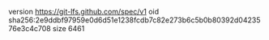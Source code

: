 version https://git-lfs.github.com/spec/v1
oid sha256:2e9ddbf97959e0d6d51e1238fcdb7c82e273b6c5b0b80392d0423576e3c4c708
size 6461
